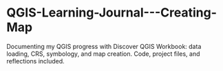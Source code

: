 # QGIS-Learning-Journal---Creating-Map
Documenting my QGIS progress with Discover QGIS Workbook: data loading, CRS, symbology, and map creation. Code, project files, and reflections included.
